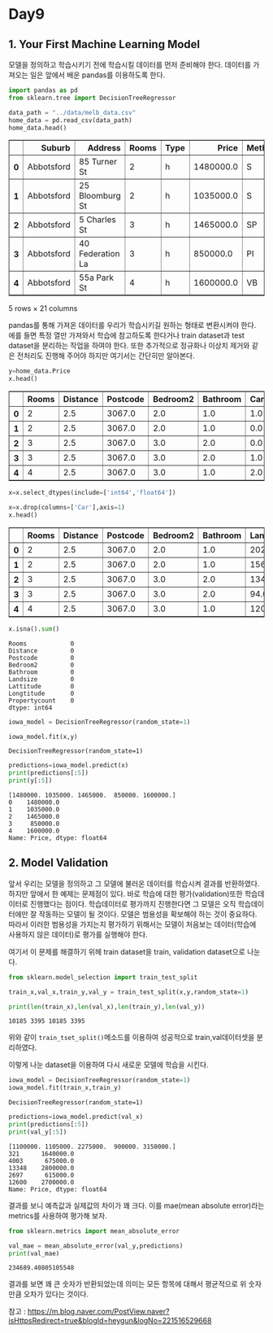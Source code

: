 # Day9




## 1. Your First Machine Learning Model

모델을 정의하고 학습시키기 전에 학습시킬 데이터를 먼저 준비해야 한다. 
데이터를 가져오는 일은 앞에서 배운 pandas를 이용하도록 한다. 


```python
import pandas as pd
from sklearn.tree import DecisionTreeRegressor

data_path = "../data/melb_data.csv"
home_data = pd.read_csv(data_path)
home_data.head()
```




<div>
<style scoped>
    .dataframe tbody tr th:only-of-type {
        vertical-align: middle;
    }

    .dataframe tbody tr th {
        vertical-align: top;
    }

    .dataframe thead th {
        text-align: right;
    }
</style>
<table border="1" class="dataframe">
  <thead>
    <tr style="text-align: right;">
      <th></th>
      <th>Suburb</th>
      <th>Address</th>
      <th>Rooms</th>
      <th>Type</th>
      <th>Price</th>
      <th>Method</th>
      <th>SellerG</th>
      <th>Date</th>
      <th>Distance</th>
      <th>Postcode</th>
      <th>...</th>
      <th>Bathroom</th>
      <th>Car</th>
      <th>Landsize</th>
      <th>BuildingArea</th>
      <th>YearBuilt</th>
      <th>CouncilArea</th>
      <th>Lattitude</th>
      <th>Longtitude</th>
      <th>Regionname</th>
      <th>Propertycount</th>
    </tr>
  </thead>
  <tbody>
    <tr>
      <th>0</th>
      <td>Abbotsford</td>
      <td>85 Turner St</td>
      <td>2</td>
      <td>h</td>
      <td>1480000.0</td>
      <td>S</td>
      <td>Biggin</td>
      <td>3/12/2016</td>
      <td>2.5</td>
      <td>3067.0</td>
      <td>...</td>
      <td>1.0</td>
      <td>1.0</td>
      <td>202.0</td>
      <td>NaN</td>
      <td>NaN</td>
      <td>Yarra</td>
      <td>-37.7996</td>
      <td>144.9984</td>
      <td>Northern Metropolitan</td>
      <td>4019.0</td>
    </tr>
    <tr>
      <th>1</th>
      <td>Abbotsford</td>
      <td>25 Bloomburg St</td>
      <td>2</td>
      <td>h</td>
      <td>1035000.0</td>
      <td>S</td>
      <td>Biggin</td>
      <td>4/02/2016</td>
      <td>2.5</td>
      <td>3067.0</td>
      <td>...</td>
      <td>1.0</td>
      <td>0.0</td>
      <td>156.0</td>
      <td>79.0</td>
      <td>1900.0</td>
      <td>Yarra</td>
      <td>-37.8079</td>
      <td>144.9934</td>
      <td>Northern Metropolitan</td>
      <td>4019.0</td>
    </tr>
    <tr>
      <th>2</th>
      <td>Abbotsford</td>
      <td>5 Charles St</td>
      <td>3</td>
      <td>h</td>
      <td>1465000.0</td>
      <td>SP</td>
      <td>Biggin</td>
      <td>4/03/2017</td>
      <td>2.5</td>
      <td>3067.0</td>
      <td>...</td>
      <td>2.0</td>
      <td>0.0</td>
      <td>134.0</td>
      <td>150.0</td>
      <td>1900.0</td>
      <td>Yarra</td>
      <td>-37.8093</td>
      <td>144.9944</td>
      <td>Northern Metropolitan</td>
      <td>4019.0</td>
    </tr>
    <tr>
      <th>3</th>
      <td>Abbotsford</td>
      <td>40 Federation La</td>
      <td>3</td>
      <td>h</td>
      <td>850000.0</td>
      <td>PI</td>
      <td>Biggin</td>
      <td>4/03/2017</td>
      <td>2.5</td>
      <td>3067.0</td>
      <td>...</td>
      <td>2.0</td>
      <td>1.0</td>
      <td>94.0</td>
      <td>NaN</td>
      <td>NaN</td>
      <td>Yarra</td>
      <td>-37.7969</td>
      <td>144.9969</td>
      <td>Northern Metropolitan</td>
      <td>4019.0</td>
    </tr>
    <tr>
      <th>4</th>
      <td>Abbotsford</td>
      <td>55a Park St</td>
      <td>4</td>
      <td>h</td>
      <td>1600000.0</td>
      <td>VB</td>
      <td>Nelson</td>
      <td>4/06/2016</td>
      <td>2.5</td>
      <td>3067.0</td>
      <td>...</td>
      <td>1.0</td>
      <td>2.0</td>
      <td>120.0</td>
      <td>142.0</td>
      <td>2014.0</td>
      <td>Yarra</td>
      <td>-37.8072</td>
      <td>144.9941</td>
      <td>Northern Metropolitan</td>
      <td>4019.0</td>
    </tr>
  </tbody>
</table>
<p>5 rows × 21 columns</p>
</div>



pandas를 통해 가져온 데이터를 우리가 학습시키길 원하는 형태로 변환시켜야 한다. 
에를 들면 특정 열만 가져와서 학습에 참고하도록 한다거나 train dataset과 test dataset을 분리하는 작업을 하여야 한다.
또한 추가적으로 정규화나 이상치 제거와 같은 전처리도 진행해 주어야 하지만 여기서는 간단히만 알아본다. 



```python
y=home_data.Price
x.head()

```




<div>
<style scoped>
    .dataframe tbody tr th:only-of-type {
        vertical-align: middle;
    }

    .dataframe tbody tr th {
        vertical-align: top;
    }

    .dataframe thead th {
        text-align: right;
    }
</style>
<table border="1" class="dataframe">
  <thead>
    <tr style="text-align: right;">
      <th></th>
      <th>Rooms</th>
      <th>Distance</th>
      <th>Postcode</th>
      <th>Bedroom2</th>
      <th>Bathroom</th>
      <th>Car</th>
      <th>Landsize</th>
      <th>Lattitude</th>
      <th>Longtitude</th>
      <th>Propertycount</th>
    </tr>
  </thead>
  <tbody>
    <tr>
      <th>0</th>
      <td>2</td>
      <td>2.5</td>
      <td>3067.0</td>
      <td>2.0</td>
      <td>1.0</td>
      <td>1.0</td>
      <td>202.0</td>
      <td>-37.7996</td>
      <td>144.9984</td>
      <td>4019.0</td>
    </tr>
    <tr>
      <th>1</th>
      <td>2</td>
      <td>2.5</td>
      <td>3067.0</td>
      <td>2.0</td>
      <td>1.0</td>
      <td>0.0</td>
      <td>156.0</td>
      <td>-37.8079</td>
      <td>144.9934</td>
      <td>4019.0</td>
    </tr>
    <tr>
      <th>2</th>
      <td>3</td>
      <td>2.5</td>
      <td>3067.0</td>
      <td>3.0</td>
      <td>2.0</td>
      <td>0.0</td>
      <td>134.0</td>
      <td>-37.8093</td>
      <td>144.9944</td>
      <td>4019.0</td>
    </tr>
    <tr>
      <th>3</th>
      <td>3</td>
      <td>2.5</td>
      <td>3067.0</td>
      <td>3.0</td>
      <td>2.0</td>
      <td>1.0</td>
      <td>94.0</td>
      <td>-37.7969</td>
      <td>144.9969</td>
      <td>4019.0</td>
    </tr>
    <tr>
      <th>4</th>
      <td>4</td>
      <td>2.5</td>
      <td>3067.0</td>
      <td>3.0</td>
      <td>1.0</td>
      <td>2.0</td>
      <td>120.0</td>
      <td>-37.8072</td>
      <td>144.9941</td>
      <td>4019.0</td>
    </tr>
  </tbody>
</table>
</div>




```python
x=x.select_dtypes(include=['int64','float64'])
```


```python
x=x.drop(columns=['Car'],axis=1)
x.head()
```




<div>
<style scoped>
    .dataframe tbody tr th:only-of-type {
        vertical-align: middle;
    }

    .dataframe tbody tr th {
        vertical-align: top;
    }

    .dataframe thead th {
        text-align: right;
    }
</style>
<table border="1" class="dataframe">
  <thead>
    <tr style="text-align: right;">
      <th></th>
      <th>Rooms</th>
      <th>Distance</th>
      <th>Postcode</th>
      <th>Bedroom2</th>
      <th>Bathroom</th>
      <th>Landsize</th>
      <th>Lattitude</th>
      <th>Longtitude</th>
      <th>Propertycount</th>
    </tr>
  </thead>
  <tbody>
    <tr>
      <th>0</th>
      <td>2</td>
      <td>2.5</td>
      <td>3067.0</td>
      <td>2.0</td>
      <td>1.0</td>
      <td>202.0</td>
      <td>-37.7996</td>
      <td>144.9984</td>
      <td>4019.0</td>
    </tr>
    <tr>
      <th>1</th>
      <td>2</td>
      <td>2.5</td>
      <td>3067.0</td>
      <td>2.0</td>
      <td>1.0</td>
      <td>156.0</td>
      <td>-37.8079</td>
      <td>144.9934</td>
      <td>4019.0</td>
    </tr>
    <tr>
      <th>2</th>
      <td>3</td>
      <td>2.5</td>
      <td>3067.0</td>
      <td>3.0</td>
      <td>2.0</td>
      <td>134.0</td>
      <td>-37.8093</td>
      <td>144.9944</td>
      <td>4019.0</td>
    </tr>
    <tr>
      <th>3</th>
      <td>3</td>
      <td>2.5</td>
      <td>3067.0</td>
      <td>3.0</td>
      <td>2.0</td>
      <td>94.0</td>
      <td>-37.7969</td>
      <td>144.9969</td>
      <td>4019.0</td>
    </tr>
    <tr>
      <th>4</th>
      <td>4</td>
      <td>2.5</td>
      <td>3067.0</td>
      <td>3.0</td>
      <td>1.0</td>
      <td>120.0</td>
      <td>-37.8072</td>
      <td>144.9941</td>
      <td>4019.0</td>
    </tr>
  </tbody>
</table>
</div>




```python
x.isna().sum()
```




    Rooms            0
    Distance         0
    Postcode         0
    Bedroom2         0
    Bathroom         0
    Landsize         0
    Lattitude        0
    Longtitude       0
    Propertycount    0
    dtype: int64




```python
iowa_model = DecisionTreeRegressor(random_state=1)
```


```python
iowa_model.fit(x,y)
```




    DecisionTreeRegressor(random_state=1)




```python
predictions=iowa_model.predict(x)
print(predictions[:5])
print(y[:5])
```

    [1480000. 1035000. 1465000.  850000. 1600000.]
    0    1480000.0
    1    1035000.0
    2    1465000.0
    3     850000.0
    4    1600000.0
    Name: Price, dtype: float64


## 2. Model Validation

앞서 우리는 모델을 정의하고 그 모델에 불러온 데이터를 학습시켜 결과를 반환하였다. 
하지만 앞에서 한 예제는 문제점이 있다. 바로 학습에 대한 평가(validation)또한 학습데이터로 진행했다는 점이다.
학습데이터로 평가까지 진행한다면 그 모델은 오직 학습데이터에만 잘 작동하는 모델이 될 것이다. 
모델은 범용성을 확보해야 하는 것이 중요하다. 따라서 이러한 범용성을 가지는지 평가하기 위해서는 
모델이 처음보는 데이터(학습에 사용하지 않은 데이터)로 평가를 실행해야 한다.

여기서 이 문제를 해결하기 위헤 train dataset을 train, validation dataset으로 나눈다. 



```python
from sklearn.model_selection import train_test_split

train_x,val_x,train_y,val_y = train_test_split(x,y,random_state=1)
```


```python
print(len(train_x),len(val_x),len(train_y),len(val_y))
```

    10185 3395 10185 3395


위와 같이 ```train_tset_split()```메소드를 이용하여 성공적으로 train,val데이터셋을 분리하였다. 

이렇게 나눈 dataset을 이용하여 다시 새로운 모델에 학습을 시킨다. 



```python
iowa_model = DecisionTreeRegressor(random_state=1)
iowa_model.fit(train_x,train_y)
```




    DecisionTreeRegressor(random_state=1)




```python
predictions=iowa_model.predict(val_x)
print(predictions[:5])
print(val_y[:5])
```

    [1100000. 1105000. 2275000.  900000. 3150000.]
    321      1640000.0
    4003      675000.0
    13348    2800000.0
    2697      615000.0
    12600    2700000.0
    Name: Price, dtype: float64


결과를 보니 예측값과 실제값의 차이가 꽤 크다. 
이를 mae(mean absolute error)라는 metrics를 사용하여 평가해 보자.


```python
from sklearn.metrics import mean_absolute_error

val_mae = mean_absolute_error(val_y,predictions)
print(val_mae)
```

    234689.40805105548


결과를 보면 꽤 큰 숫자가 반환되었는데 의미는 모든 항목에 대해서 
평균적으로 위 숫자만큼 오차가 있다는 것이다. 

참고 : https://m.blog.naver.com/PostView.naver?isHttpsRedirect=true&blogId=heygun&logNo=221516529668


```python

```
